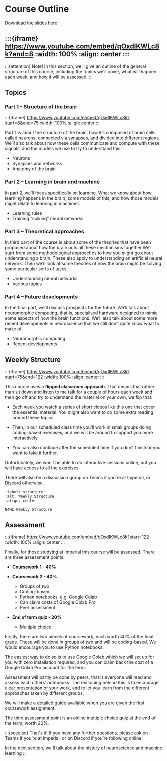 # Course Outline

[Download the slides here](W0-V1-course-outline.pptx)

:::{iframe} https://www.youtube.com/embed/qOxdIKWLc8k?end=8
:width: 100%
:align: center
:::
---

:::{attention} Note!
In this section, we’ll give an outline of the general structure of this course, including the topics we’ll cover, what will happen each week, and how it will be assessed.
:::

## Topics

### Part 1 - Structure of the brain

:::{iframe} https://www.youtube.com/embed/qOxdIKWLc8k?start=8&end=75
:width: 100%
:align: center
:::

Part 1 is about the structure of the brain, how it’s composed of brain cells called neurons, connected via synapses, and divided into different regions. We’ll also talk about how these cells communicate and compute with these signals, and the models we use to try to understand this.

* Neurons
* Synapses and networks
* Anatomy of the brain

### Part 2 – Learning in brain and machine

In part 2, we’ll focus specifically on learning. What we know about how learning happens in the brain, some models of this, and how those models might relate to learning in machines.

* Learning rules
* Training “spiking” neural networks

### Part 3 – Theoretical approaches

In third part of the course is about some of the theories that have been proposed about how the brain puts all these mechanisms together.We’ll start from some methodological approaches to how you might go about understanding a brain. These also apply to understanding an artificial neural network. Then we’ll look at some theories of how the brain might be solving some particular sorts of tasks.

* Understanding neural networks
* Various topics

### Part 4 – Future developments

In the final part, we’ll discuss prospects for the future. We’ll talk about neuromorphic computing, that is, specialised hardware designed to mimic some aspects of how the brain functions. We’ll also talk about some more recent developments in neuroscience that we still don’t quite know what to make of.

* Neuromorphic computing
* Recent developments

## Weekly Structure

:::{iframe} https://www.youtube.com/embed/qOxdIKWLc8k?start=75&end=122
:width: 100%
:align: center
:::

This course uses a **flipped classroom approach.** That means that rather than sit down and listen to me talk for a couple of hours each week and then go off and try to understand the material on your own, we flip that:

* Each week you watch a series of short videos like this one that cover the essential material. You might also want to do some extra reading around these topics.

* Then, in our scheduled class time you’ll work in small groups doing coding-based exercises, and we will be around to support you more interactively.

* You can also continue after the scheduled time if you don’t finish or you want to take it further.

Unfortunately, we won’t be able to do interactive sessions online, but you will have access to all the exercises.

There will also be a discussion group on Teams if you’re at Imperial, or [Discord](https://discord.gg/5U8SmJARcR) otherwise.

```{figure} weekly-structure.png
:label: structure
:alt: Weekly Structure
:align: center

N4ML Weekly Structure
```

## Assessment

:::{iframe} https://www.youtube.com/embed/qOxdIKWLc8k?start=122
:width: 100%
:align: center
:::

Finally, for those studying at Imperial this course will be assessed.
There are three assessment points:

* **Coursework 1 - 40%**

* **Coursework 2 - 40%**
    * Groups of two
    * Coding-based
    * Python notebooks, e.g. Google Colab
    * Can claim costs of Google Colab Pro
    * Peer assessment

* **End of term quiz - 20%**
    * Multiple choice

Firstly, there are two pieces of coursework, each worth 40% of the final grade.
These will be done in groups of two and will be coding-based. We would encourage you to use Python notebooks. 

The easiest way to do so is to use Google Colab which we will set up for you with zero installation required, and you can claim back the cost of a Google Colab Pro account for the term.

Assessment will partly be done by peers, that is everyone will read and assess each others’ notebooks. The reasoning behind this is to encourage clear presentation of your work, and to let you learn from the different approaches taken by different groups.

We will make a detailed guide available when you are given the first coursework assignment.

The third assessment point is an online multiple choice quiz at the end of the term, worth 20%.

:::{seealso} That's it!
If you have any further questions, please ask on Teams if you’re at Imperial, or on Discord if you’re following online!

In the next section, we'll talk about the history of neuroscience and machine learning
:::